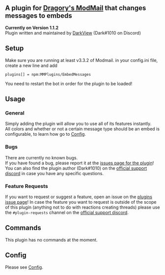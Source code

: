 ## A plugin for [Dragory's ModMail](https://github.com/dragory/modmailbot) that changes messages to embeds  
**Currently on Version 1.1.2**  
Plugin written and maintained by [DarkView](https://github.com/DarkView) (Dark#1010 on Discord)  

## Setup
Make sure you are running at least v3.3.2 of Modmail.
in your config.ini file, create a new line and add  
```
plugins[] = npm:MMPlugins/EmbedMessages
``` 
You need to restart the bot in order for the plugin to be loaded!

## Usage
### General
Simply adding the plugin will allow you to use all of its features instantly.  
All colors and whether or not a certain message type should be an embed is configurable, to learn how go to [Config](https://github.com/MMPlugins/EmbedMessages/blob/main/CONFIG.md).
### Bugs
There are currently no known bugs.  
If you have found a bug, please report it at the [issues page for the plugin](https://github.com/MMPlugins/EmbedMessages/issues)!  
You can also find the plugin author (Dark#1010) on the [official support discord](https://discord.gg/vRuhG9R) in case you have any specific questions.
### Feature Requests
If you want to request or suggest a feature, open an issue on the [plugins issue page](https://github.com/MMPlugins/EmbedMessages/issues)!
In case the feature you want to request is outside of the scope of this plugin (anything not to do with reactions creating threads) please use the `#plugin-requests` channel on the [official support discord](https://discord.gg/vRuhG9R).

## Commands
This plugin has no commands at the moment.

## Config
Please see [Config](https://github.com/MMPlugins/EmbedMessages/blob/main/CONFIG.md).
